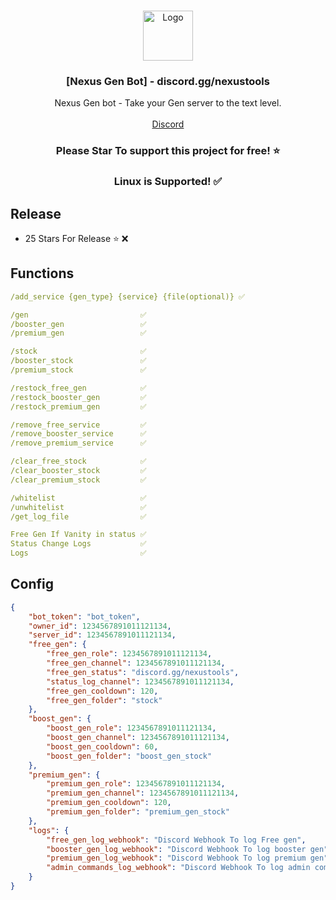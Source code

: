 <br/>
<p align="center">
  <a href="https://github.com/VatosV2/Nexus-MultiTool">
    <img src="https://cdn.discordapp.com/attachments/1209895707675205653/1209919950689411092/RmDJt7xVhNFTA6yvy3EWfsTbki45EeI67K93h75F_1.png?ex=66499303&is=66484183&hm=71e465675a795e95734ca80f5c82830917e77e532c2d9d7b98cedcf48214fcc0&" alt="Logo" width="80" height="80">
  </a>

  <h3 align="center">[Nexus Gen Bot] - discord.gg/nexustools</h3>

  <p align="center">
    Nexus Gen bot - Take your Gen server to the text level.
    <br/>
    <br/>
    <a href="https://discord.gg/nexustools">Discord</a>
  </p>
</p>
<h3 align="center";">Please Star To support this project for free! ⭐</h3>
<h3 align="center";">Linux is Supported! ✅</h3>

## Release
- 25 Stars For Release ⭐ ❌

## Functions
```yaml
/add_service {gen_type} {service} {file(optional)} ✅ 

/gen                         ✅
/booster_gen                 ✅
/premium_gen                 ✅

/stock                       ✅    
/booster_stock               ✅
/premium_stock               ✅

/restock_free_gen            ✅
/restock_booster_gen         ✅
/restock_premium_gen         ✅

/remove_free_service         ✅
/remove_booster_service      ✅
/remove_premium_service      ✅

/clear_free_stock            ✅
/clear_booster_stock         ✅
/clear_premium_stock         ✅

/whitelist                   ✅
/unwhitelist                 ✅
/get_log_file                ✅

Free Gen If Vanity in status ✅
Status Change Logs           ✅
Logs                         ✅

```

## Config
```json
{
    "bot_token": "bot_token",
    "owner_id": 1234567891011121134,
    "server_id": 1234567891011121134,
    "free_gen": {
        "free_gen_role": 1234567891011121134,
        "free_gen_channel": 1234567891011121134,
        "free_gen_status": "discord.gg/nexustools",
        "status_log_channel": 1234567891011121134,
        "free_gen_cooldown": 120,
        "free_gen_folder": "stock"
    },
    "boost_gen": {
        "boost_gen_role": 1234567891011121134,
        "boost_gen_channel": 1234567891011121134,
        "boost_gen_cooldown": 60,
        "boost_gen_folder": "boost_gen_stock"
    },
    "premium_gen": {
        "premium_gen_role": 1234567891011121134,
        "premium_gen_channel": 1234567891011121134,
        "premium_gen_cooldown": 120,
        "premium_gen_folder": "premium_gen_stock"
    },
    "logs": {
        "free_gen_log_webhook": "Discord Webhook To log Free gen",
        "booster_gen_log_webhook": "Discord Webhook To log booster gen",
        "premium_gen_log_webhook": "Discord Webhook To log premium gen",
        "admin_commands_log_webhook": "Discord Webhook To log admin commands"
    }
}
```
